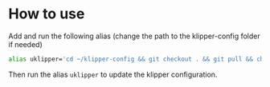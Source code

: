 # How to use
Add and run the following alias (change the path to the klipper-config folder if needed)

```bash
alias uklipper='cd ~/klipper-config && git checkout . && git pull && chmod +x update-config.sh && ./update-config.sh && cd ~'
```

Then run the alias `uklipper` to update the klipper configuration.